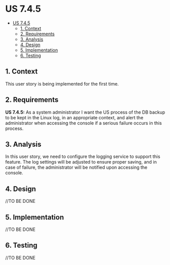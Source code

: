 # US 7.4.5

<!-- TOC -->
- [US 7.4.5](#us-745)
  - [1. Context](#1-context)
  - [2. Requirements](#2-requirements)
  - [3. Analysis](#3-analysis)
  - [4. Design](#4-design)
  - [5. Implementation](#5-implementation)
  - [6. Testing](#6-testing)
<!-- TOC -->


## 1. Context

This user story is being implemented for the first time.

## 2. Requirements

**US 7.4.5:** As a system administrator I want the US process of the DB backup to be kept in the Linux log, in an appropriate context, and alert the administrator when accessing the console if a serious failure occurs in this process.

## 3. Analysis

In this user story, we need to configure the logging service to support this feature. The log settings will be adjusted to ensure proper saving, and in case of failure, the administrator will be notified upon accessing the console.


## 4. Design

//TO BE DONE

## 5. Implementation

//TO BE DONE

## 6. Testing

//TO BE DONE